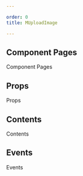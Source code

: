 ```yaml
---

order: 0
title: MUploadImage

---
```

 
## Component Pages
 
Component Pages
 
## Props
 
Props
 
## Contents
 
Contents
 
## Events
 
Events
 
